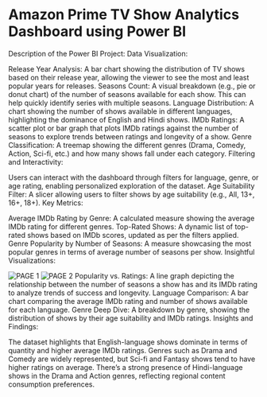 # Amazon Prime TV Show Analytics Dashboard using Power BI
Description of the Power BI Project:
Data Visualization:

Release Year Analysis: A bar chart showing the distribution of TV shows based on their release year, allowing the viewer to see the most and least popular years for releases.
Seasons Count: A visual breakdown (e.g., pie or donut chart) of the number of seasons available for each show. This can help quickly identify series with multiple seasons.
Language Distribution: A chart showing the number of shows available in different languages, highlighting the dominance of English and Hindi shows.
IMDb Ratings: A scatter plot or bar graph that plots IMDb ratings against the number of seasons to explore trends between ratings and longevity of a show.
Genre Classification: A treemap showing the different genres (Drama, Comedy, Action, Sci-fi, etc.) and how many shows fall under each category.
Filtering and Interactivity:

Users can interact with the dashboard through filters for language, genre, or age rating, enabling personalized exploration of the dataset.
Age Suitability Filter: A slicer allowing users to filter shows by age suitability (e.g., All, 13+, 16+, 18+).
Key Metrics:

Average IMDb Rating by Genre: A calculated measure showing the average IMDb rating for different genres.
Top-Rated Shows: A dynamic list of top-rated shows based on IMDb scores, updated as per the filters applied.
Genre Popularity by Number of Seasons: A measure showcasing the most popular genres in terms of average number of seasons per show.
Insightful Visualizations:

![PAGE 1](https://github.com/user-attachments/assets/3ffc861e-7fce-4985-9d6c-eee15d2e3cdd)
![PAGE 2](https://github.com/user-attachments/assets/aefc90b2-c62a-42a1-acc1-5bd471826f21)
Popularity vs. Ratings: A line graph depicting the relationship between the number of seasons a show has and its IMDb rating to analyze trends of success and longevity.
Language Comparison: A bar chart comparing the average IMDb rating and number of shows available for each language.
Genre Deep Dive: A breakdown by genre, showing the distribution of shows by their age suitability and IMDb ratings.
Insights and Findings:

The dataset highlights that English-language shows dominate in terms of quantity and higher average IMDb ratings.
Genres such as Drama and Comedy are widely represented, but Sci-fi and Fantasy shows tend to have higher ratings on average.
There’s a strong presence of Hindi-language shows in the Drama and Action genres, reflecting regional content consumption preferences.
